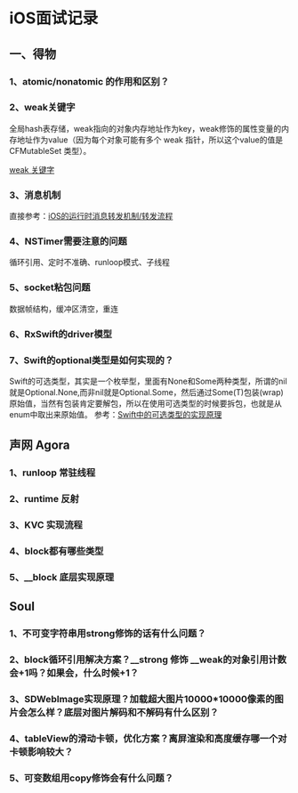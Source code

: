 # iOS面试记录

## 一、得物

### 1、atomic/nonatomic 的作用和区别？

### 2、weak关键字

全局hash表存储，weak指向的对象内存地址作为key，weak修饰的属性变量的内存地址作为value（因为每个对象可能有多个 weak 指针，所以这个value的值是 CFMutableSet 类型）。

[weak 关键字](https://www.jianshu.com/p/e786f4173814)

### 3、消息机制

直接参考：[iOS的运行时消息转发机制/转发流程](http://blog.sandslee.com/iOS/iOS-runtime-msgSend/)

### 4、NSTimer需要注意的问题

循环引用、定时不准确、runloop模式、子线程

### 5、socket粘包问题

数据帧结构，缓冲区清空，重连

### 6、RxSwift的driver模型

### 7、Swift的optional类型是如何实现的？

Swift的可选类型，其实是一个枚举型，里面有None和Some两种类型，所谓的nil就是Optional.None,而非nil就是Optional.Some，然后通过Some(T)包装(wrap)原始值，当然有包装肯定要解包，所以在使用可选类型的时候要拆包，也就是从enum中取出来原始值。
参考：[Swift中的可选类型的实现原理](https://blog.csdn.net/chuqingr/article/details/51626816)


## 声网 Agora

### 1、runloop 常驻线程

### 2、runtime 反射

### 3、KVC 实现流程

### 4、block都有哪些类型

### 5、__block 底层实现原理


## Soul

### 1、不可变字符串用strong修饰的话有什么问题？

### 2、block循环引用解决方案？__strong 修饰 __weak的对象引用计数会+1吗？如果会，什么时候+1？

### 3、SDWebImage实现原理？加载超大图片10000*10000像素的图片会怎么样？底层对图片解码和不解码有什么区别？

### 4、tableView的滑动卡顿，优化方案？离屏渲染和高度缓存哪一个对卡顿影响较大？

### 5、可变数组用copy修饰会有什么问题？




